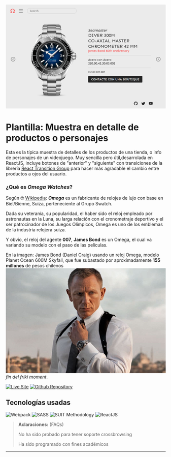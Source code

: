 ![Imagen del proyecto](./public/images/captura-omega-watches.png)

# Plantilla: Muestra en detalle de productos o personajes

Esta es la típica muestra de detalles de los productos de una tienda, o info de personajes de un videojuego. Muy sencilla pero útil,desarrolada en ReactJS, incluye botones de "anterior" y "siguiente" con transiciones de la librería [React Transition Group](https://reactcommunity.org/react-transition-group/) para hacer más agradable el cambio entre productos a ojos del usuario.

### ¿Qué es _**Omega Watches**_?

Según 🤓 [Wikipedia](<https://es.wikipedia.org/wiki/Omega_(relojer%C3%ADa)>): _**Omega**_ es un fabricante de relojes de lujo con base en Biel/Bienne, Suiza, perteneciente al Grupo Swatch.

Dada su veteranía, su popularidad, el haber sido el reloj empleado por astronautas en la Luna,​ su larga relación con el cronometraje deportivo y el ser patrocinador de los Juegos Olímpicos, Omega es uno de los emblemas de la industria relojera suiza.

Y obvio, el reloj del agente **007**, **James Bond** es un Omega, el cual va variando su modelo con el paso de las películas.

En la imagen: James Bond (Daniel Craig) usando un reloj Omega, modelo Planet Ocean 600M Skyfall, que fue subastado por aproximadamente **155 millones** de pesos chilenos
![James Bond usando un reloj Omega, modelo Planet Ocean 600M Skyfall](./public/images/James-Bond-Omega-Planet-Ocean-Skyfall-2.jpg)
_fin del friki moment_.

[![Live Site](https://img.shields.io/static/v1?label=&message=Live%20Site&color=6cccb4&style=for-the-badge)](https://omega-watches-w1ai.vercel.app/)
[![Github Repository](https://img.shields.io/static/v1?label=&message=Github%20Repository&color=000000&style=for-the-badge&logo=github&logoColor=white)](https://github.com/rodrigoandregg/omega-watches)

## Tecnologías usadas

![Webpack](https://img.shields.io/static/v1?label=&message=Webpack&color=lightblue&logo=webpack&logoColor=252525&style=for-the-badge)
![SASS](https://img.shields.io/static/v1?label=&message=SASS&color=CC6699&logo=sass&logoColor=white&style=for-the-badge)
![SUIT Methodology](https://img.shields.io/static/v1?label=&message=suitcss&color=success&logo=suit&logoColor=white&style=for-the-badge)
![ReactJS](https://img.shields.io/static/v1?label=&message=reactjs&color=17A1E6&logo=react&logoColor=white&style=for-the-badge)

> **Aclaraciones:** (FAQs)
>
> No ha sido probado para tener soporte crossbrowsing
>
> Ha sido programado con fines académicos

<!-- [![Youtube](https://img.shields.io/static/v1?label=&message=youtube&color=FF0000&logo=youtube&logoColor=white&style=for-the-badge)]()
[![twitch](https://img.shields.io/static/v1?label=&message=twitch&color=6441a5&logo=twitch&logoColor=white&style=for-the-badge)]()
[![tiktok](https://img.shields.io/static/v1?label=&message=tiktok&color=ff0050&logo=tiktok&logoColor=white&style=for-the-badge)]()
[![instagram](https://img.shields.io/static/v1?label=&message=instagram&color=5B51D8&logo=instagram&logoColor=white&style=for-the-badge)]()
[![linkedin](https://img.shields.io/static/v1?label=&message=linkedin&color=0e76a8&logo=linkedin&logoColor=white&style=for-the-badge)]()
[![discord](https://img.shields.io/static/v1?label=&message=discord&color=7289da&logo=discord&logoColor=white&style=for-the-badge)]()
[![twitter](https://img.shields.io/static/v1?label=&message=twitter&color=1DA1F2&logo=twitter&logoColor=white&style=for-the-badge)]()
[![github](https://img.shields.io/static/v1?label=&message=github&color=171515&logo=github&logoColor=white&style=for-the-badge)](https://github.com/rodrigoandregg)
 -->

---

<!-- ## 📄 Licencia

MIT Public License v3.0
No puede usarse comercialmente -->
